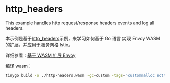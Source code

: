 # http_headers

This example handles http request/response headers events and log all headers.

本示例是基于[http_headers](https://github.com/tetratelabs/proxy-wasm-go-sdk/tree/main/examples/http_headers)示例，来学习如何基于 Go 语言 实现 Envoy WASM 的扩展，并应用于服务网格 Istio。

详细参看：[基于 WASM 扩展 Envoy](https://xcbeyond.cn/istio-handbook/extensibility/extending-envoy-proxy-with-webassembly.html)

编译 wasm：

```bash
tinygo build -o ./http-headers.wasm -gc=custom -tags='custommalloc nottinygc_envoy' -scheduler=none -target=wasi ./main.go
```
